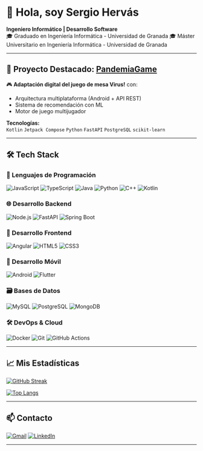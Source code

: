 # 👋 Hola, soy Sergio Hervás 

**Ingeniero Informático | Desarrollo Software**  
🎓 Graduado en Ingeniería Informática - Universidad de Granada
🎓 Máster Universitario en Ingeniería Informática - Universidad de Granada  

---

## 🚀 Proyecto Destacado: [PandemiaGame](https://github.com/SergioHrvas/PandemiaGame)

🎮 **Adaptación digital del juego de mesa Virus!** con:  
- Arquitectura multiplataforma (Android + API REST)  
- Sistema de recomendación con ML
- Motor de juego multijugador

**Tecnologías:**  
`Kotlin` `Jetpack Compose` `Python` `FastAPI` `PostgreSQL` `scikit-learn`

---


## 🛠 Tech Stack

### 📌 Lenguajes de Programación
![JavaScript](https://img.shields.io/badge/JavaScript-F7DF1E?style=for-the-badge&logo=javascript&logoColor=black)
![TypeScript](https://img.shields.io/badge/TypeScript-3178C6?style=for-the-badge&logo=typescript&logoColor=white)
![Java](https://img.shields.io/badge/Java-ED8B00?style=for-the-badge&logo=openjdk&logoColor=white)
![Python](https://img.shields.io/badge/Python-3776AB?style=for-the-badge&logo=python&logoColor=white)
![C++](https://img.shields.io/badge/C++-00599C?style=for-the-badge&logo=c%2B%2B&logoColor=white)
![Kotlin](https://img.shields.io/badge/Kotlin-0095D5?style=for-the-badge&logo=kotlin&logoColor=white)

### 🌐 Desarrollo Backend
![Node.js](https://img.shields.io/badge/Node.js-339933?style=for-the-badge&logo=nodedotjs&logoColor=white)
![FastAPI](https://img.shields.io/badge/FastAPI-009688?style=for-the-badge&logo=fastapi&logoColor=white)
![Spring Boot](https://img.shields.io/badge/Spring_Boot-6DB33F?style=for-the-badge&logo=spring&logoColor=white)

### 🎨 Desarrollo Frontend
![Angular](https://img.shields.io/badge/Angular-DD0031?style=for-the-badge&logo=angular&logoColor=white)
![HTML5](https://img.shields.io/badge/HTML5-E34F26?style=for-the-badge&logo=html5&logoColor=white)
![CSS3](https://img.shields.io/badge/CSS3-1572B6?style=for-the-badge&logo=css3&logoColor=white)

### 📱 Desarrollo Móvil
![Android](https://img.shields.io/badge/Android-3DDC84?style=for-the-badge&logo=android&logoColor=white)
![Flutter](https://img.shields.io/badge/Flutter-02569B?style=for-the-badge&logo=flutter&logoColor=white)

### 🗃 Bases de Datos
![MySQL](https://img.shields.io/badge/MySQL-4479A1?style=for-the-badge&logo=mysql&logoColor=white)
![PostgreSQL](https://img.shields.io/badge/PostgreSQL-4169E1?style=for-the-badge&logo=postgresql&logoColor=white)
![MongoDB](https://img.shields.io/badge/MongoDB-47A248?style=for-the-badge&logo=mongodb&logoColor=white)

### 🛠 DevOps & Cloud
![Docker](https://img.shields.io/badge/Docker-2496ED?style=for-the-badge&logo=docker&logoColor=white)
![Git](https://img.shields.io/badge/Git-F05032?style=for-the-badge&logo=git&logoColor=white)
![GitHub Actions](https://img.shields.io/badge/GitHub_Actions-2088FF?style=for-the-badge&logo=github-actions&logoColor=white)

---

## 📈 Mis Estadísticas

[![GitHub Streak](https://streak-stats.demolab.com?user=SergioHrvas&theme=dark)](https://git.io/streak-stats)

[![Top Langs](https://github-readme-stats.vercel.app/api/top-langs/?username=SergioHrvas&layout=compact&theme=vision-friendly-dark)](https://github.com/anuraghazra/github-readme-stats)

---

## 📫 Contacto

[![Gmail](https://img.shields.io/badge/Gmail-D14836?style=for-the-badge&logo=gmail&logoColor=white)](mailto:sergiohervas19@gmail.com)
[![LinkedIn](https://img.shields.io/badge/LinkedIn-0077B5?style=for-the-badge&logo=linkedin&logoColor=white)](https://www.linkedin.com/SergioHrvas/)

---
